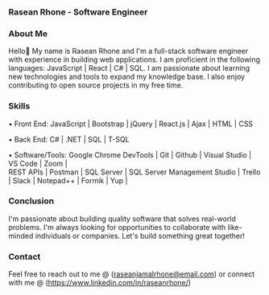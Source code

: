 ### Rasean Rhone - Software Engineer
### About Me
Hello👋 My name is Rasean Rhone and I'm a full-stack software engineer with experience in building web applications. I am proficient in the following languages: JavaScript | React | C# | SQL. I am passionate about learning new technologies and tools to expand my knowledge base. 
I also enjoy contributing to open source projects in my free time.

### Skills
• Front End: JavaScript | Bootstrap | jQuery | React.js | Ajax | HTML | CSS

• Back End: C# | .NET | SQL | T-SQL

• Software/Tools: Google Chrome DevTools | Git | Github | Visual Studio | VS Code | Zoom |  
      		   REST APIs | Postman | SQL Server | SQL Server Management Studio | Trello | Slack | 
      		   Notepad++ | Formik | Yup | 

### Conclusion
I'm passionate about building quality software that solves real-world problems. I'm always looking for opportunities to collaborate with like-minded individuals or companies. Let's build something great together!

### Contact
Feel free to reach out to me @ (raseanjamalrhone@email.com) or connect with me @ (https://www.linkedin.com/in/raseanrhone/)

<!--
**rasean95/rasean95** is a ✨ _special_ ✨ repository because its `README.md` (this file) appears on your GitHub profile.
Here are some ideas to get you started:
- 🔭 I’m currently working on ...
- 🌱 I’m currently learning ...
- 👯 I’m looking to collaborate on ...
- 🤔 I’m looking for help with ...
- 💬 Ask me about ...
- 📫 How to reach me: ...
- 😄 Pronouns: ...
- ⚡ Fun fact: ...
-->
